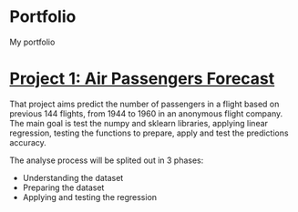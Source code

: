 # Portfolio
My portfolio

# [Project 1: Air Passengers Forecast](https://github.com/fabiohsst/air_passengers_forecast)

That project aims predict the number of passengers in a flight based on previous 144 flights, from 1944 to 1960 in an anonymous flight company. The main goal is test the numpy and sklearn libraries, applying linear regression, testing the functions to prepare, apply and test the predictions accuracy.

The analyse process will be splited out in 3 phases:

* Understanding the dataset
* Preparing the dataset
* Applying and testing the regression
